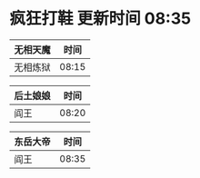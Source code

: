 # 疯狂打鞋 更新时间 08:35

| 无相天魔   | 时间    |
|--------|-------|
| 无相炼狱 | 08:15 |

| 后土娘娘   | 时间    |
|--------|-------|
| 阎王 | 08:20 |

| 东岳大帝   | 时间    |
|--------|-------|
| 阎王 | 08:35 |